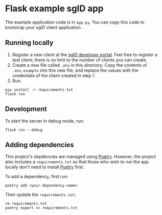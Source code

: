 # Flask example sgID app

The example application code is in `app.py`. You can copy this code to bootstrap your sgID client application.

## Running locally

1. Register a new client at the [sgID developer portal](https://developer.id.gov.sg). Feel free to register a test client; there is no limit to the number of clients you can create.
2. Create a new file called `.env` in this directory. Copy the contents of `.env.example` into this new file, and replace the values with the credentials of the client created in step 1.
3. Run:

```
pip install -r requirements.txt
flask run
```

## Development

To start the server in debug mode, run:

```
flask run --debug
```

## Adding dependencies

This project's depdencies are managed using [Poetry](https://python-poetry.org/). However, the project also includes a `requirements.txt` so that those who wish to run the app locally don't need to install [Poetry](https://python-poetry.org/) first.

To add a dependency, first run:

```
poetry add <your-dependency-name>
```

Then update the `requirements.txt`:

```
rm requirements.txt
poetry export >> requirements.txt
```
